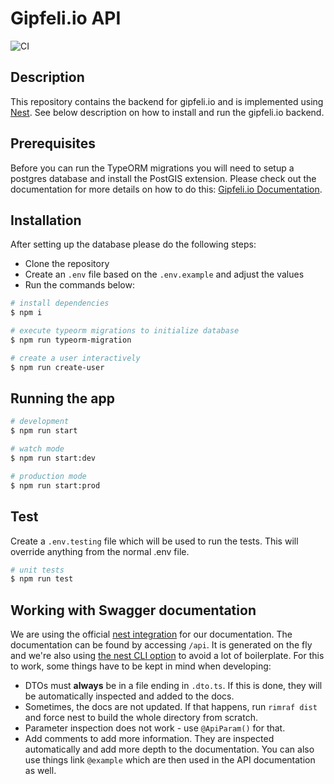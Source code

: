 # Gipfeli.io API

![CI](https://github.com/gipfeli-io/gipfeli-api/actions/workflows/deployment.yml/badge.svg?branch=stage)

## Description

This repository contains the backend for gipfeli.io and is implemented using [Nest](https://github.com/nestjs/nest). See
below description on how to install and run the gipfeli.io backend.

## Prerequisites

Before you can run the TypeORM migrations you will need to setup a postgres database and install the PostGIS extension.
Please check out the documentation for more details on how to do
this: [Gipfeli.io Documentation](https://docs.gipfeli.io/docs/setup#backend).

## Installation

After setting up the database please do the following steps:

- Clone the repository
- Create an `.env` file based on the `.env.example` and adjust the values
- Run the commands below:

```bash
# install dependencies
$ npm i 

# execute typeorm migrations to initialize database
$ npm run typeorm-migration

# create a user interactively
$ npm run create-user
```

## Running the app

```bash
# development
$ npm run start

# watch mode
$ npm run start:dev

# production mode
$ npm run start:prod
```

## Test

Create a `.env.testing` file which will be used to run the tests. This will override anything from the normal .env file.

```bash
# unit tests
$ npm run test
```

## Working with Swagger documentation

We are using the official [nest integration](https://docs.nestjs.com/openapi/introduction) for our documentation. The
documentation can be found by accessing `/api`. It is generated on the fly and we're also
using [the nest CLI option](https://docs.nestjs.com/openapi/cli-plugin) to avoid a lot of boilerplate. For this to work,
some things have to be kept in mind when developing:

* DTOs must **always** be in a file ending in `.dto.ts`. If this is done, they will be automatically inspected and added
  to the docs.
* Sometimes, the docs are not updated. If that happens, run `rimraf dist` and force nest to build the whole directory
  from scratch.
* Parameter inspection does not work - use `@ApiParam()` for that.
* Add comments to add more information. They are inspected automatically and add more depth to the documentation. You
  can also use things link `@example` which are then used in the API documentation as well.